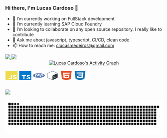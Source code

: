 ### Hi there, I'm Lucas Cardoso 👋

- 🔭 I’m currently working on FullStack development
- 🌱 I’m currently learning SAP Cloud Foundry
- 👯 I’m looking to collaborate on any open source repository. I really like to contribute
- 💬 Ask me about javascript, typescript, CI/CD, clean code
- 📫 How to reach me: clucasmedeiros@gmail.com

<div>
  <a href="https://github.com/mlucascardoso">
  <img height="180em" src="https://github-readme-stats.vercel.app/api?username=mlucascardoso&show_icons=true&theme=dark&include_all_commits=true&count_private=true" />
  <img height="180em" src="https://github-readme-stats.vercel.app/api/top-langs/?username=mlucascardoso&layout=compact&langs_count=16&theme=dark" />
</div>
  
<div align="center">
  <a href="#">
  <img 
       alt="Lucas Cardoso's Activity Graph" 
       src="https://activity-graph.herokuapp.com/graph?username=mlucascardoso&custom_title=Lucas%20Cardoso%27s%20Contribution%20Graph&bg_color=272823&color=E64073&line=FFFFFF&point=E64073&hide_border=true&theme=dark&count_private=true" />
  </a>
</div>
  
<div style="display: inline_block">
  <br>
  <img align="center" alt="Lucas Cardoso" height="30" width="40" src="https://raw.githubusercontent.com/devicons/devicon/master/icons/javascript/javascript-plain.svg" />
  <img align="center" alt="Lucas Cardoso" height="30" width="40" src="https://raw.githubusercontent.com/devicons/devicon/master/icons/typescript/typescript-plain.svg" />
  <img align="center" alt="Lucas Cardoso" height="30" width="40" src="https://raw.githubusercontent.com/devicons/devicon/master/icons/php/php-plain.svg" />
  <img align="center" alt="Lucas Cardoso" height="30" width="40" src="https://raw.githubusercontent.com/devicons/devicon/master/icons/bash/bash-plain.svg" />
  <img align="center" alt="Lucas Cardoso" height="30" width="40" src="https://raw.githubusercontent.com/devicons/devicon/master/icons/html5/html5-plain.svg" />
  <img align="center" alt="Lucas Cardoso" height="30" width="40" src="https://raw.githubusercontent.com/devicons/devicon/master/icons/css3/css3-plain.svg" />
</div>


##
  
<div>
  <a href="https://www.linkedin.com/in/lucas-medeiros-cardoso-179752112/" target="_blank">
    <img src="https://img.shields.io/badge/LinkedIn-0077B5?style=for-the-badge&logo=linkedin&logoColor=white" />
  </a>
</div>

![Snake animation](https://github.com/mlucascardoso/mlucascardoso/blob/output/github-contribution-grid-snake.svg)
